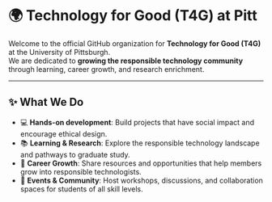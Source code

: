 # 🌍 Technology for Good (T4G) at Pitt

Welcome to the official GitHub organization for **Technology for Good (T4G)** at the University of Pittsburgh.  
We are dedicated to **growing the responsible technology community** through learning, career growth, and research enrichment.

---

## ✨ What We Do
- 💻 **Hands-on development**: Build projects that have social impact and encourage ethical design.  
- 📚 **Learning & Research**: Explore the responsible technology landscape and pathways to graduate study.  
- 🚀 **Career Growth**: Share resources and opportunities that help members grow into responsible technologists.  
- 🎉 **Events & Community**: Host workshops, discussions, and collaboration spaces for students of all skill levels.  

